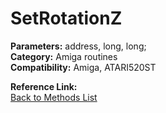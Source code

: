 # SetRotationZ

**Parameters:** address, long, long;  
**Category:** Amiga routines  
**Compatibility:** Amiga, ATARI520ST  

**Reference Link:**  
[Back to Methods List](../../SUMMARY.md)
